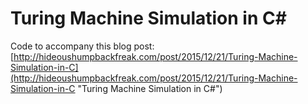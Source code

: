 # Turing Machine Simulation in C#
Code to accompany this blog post: [http://hideoushumpbackfreak.com/post/2015/12/21/Turing-Machine-Simulation-in-C](http://hideoushumpbackfreak.com/post/2015/12/21/Turing-Machine-Simulation-in-C "Turing Machine Simulation in C#")